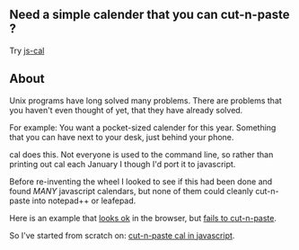 ## Need a simple calender that you can cut-n-paste ?

Try [js-cal](https://alexxroche.github.io/js-cal/)

## About
Unix programs have long solved many problems. There are problems that you haven't even thought of yet, that they have already solved.

For example: You want a pocket-sized calender for this year. Something that you can have next to your desk, just behind your phone.

cal does this. Not everyone is used to the command line, so rather than printing out cal each January I though I'd port it to javascript.

Before re-inventing the wheel I looked to see if this had been done and found *MANY* javascript calendars, but none of them could cleanly
cut-n-paste into notepad++ or leafepad. 

Here is an example that [looks ok](https://alexxroche.github.io/js-cal/table.html) in the browser, 
but [fails to cut-n-paste](https://alexxroche.github.io/js-cal/fails_cut-n-paste.html).

So I've started from scratch on: [cut-n-paste cal in javascript](https://alexxroche.github.io/js-cal/).

